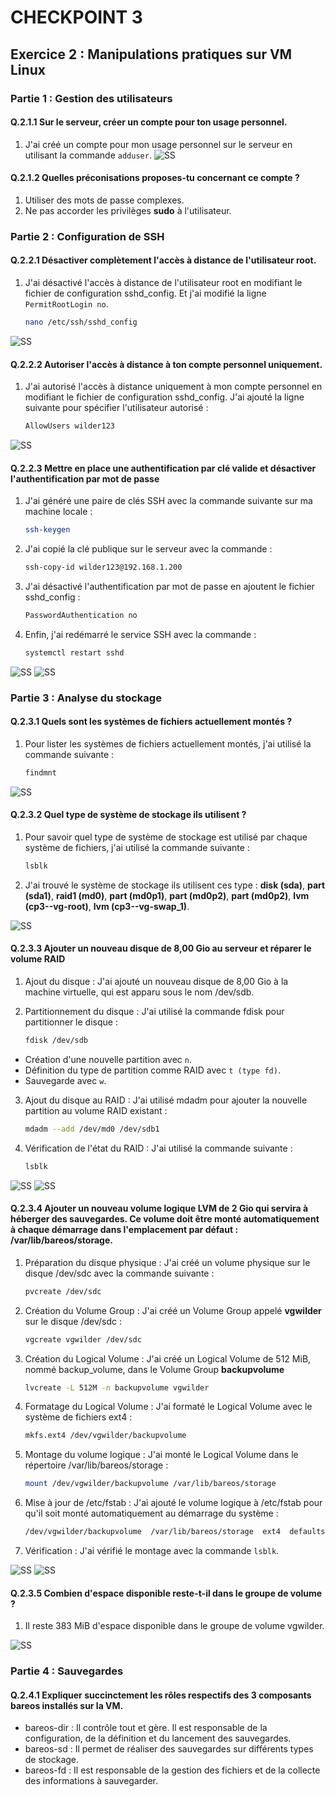 # CHECKPOINT 3

## Exercice 2 : Manipulations pratiques sur VM Linux

### Partie 1 : Gestion des utilisateurs

#### Q.2.1.1 Sur le serveur, créer un compte pour ton usage personnel.

1. J'ai créé un compte pour mon usage personnel sur le serveur en utilisant la commande `adduser`.
![SS](https://github.com/Sam-TSSR/Checkpoint_3/blob/8d007b8cee83ea9b3b6e308f4673f26c7f728770/Captures%20d'%C3%A9cran/Debian/Q.2.1.1.png)

#### Q.2.1.2 Quelles préconisations proposes-tu concernant ce compte ?

1. Utiliser des mots de passe complexes.
2. Ne pas accorder les privilèges **sudo** à l'utilisateur.

### Partie 2 : Configuration de SSH

#### Q.2.2.1 Désactiver complètement l'accès à distance de l'utilisateur root.

1. J'ai désactivé l'accès à distance de l'utilisateur root en modifiant le fichier de configuration sshd_config. Et j'ai modifié la ligne `PermitRootLogin no`.


    ```bash
    nano /etc/ssh/sshd_config

![SS](https://github.com/Sam-TSSR/Checkpoint_3/blob/8d007b8cee83ea9b3b6e308f4673f26c7f728770/Captures%20d'%C3%A9cran/Debian/Q.2.2.1.png)

#### Q.2.2.2 Autoriser l'accès à distance à ton compte personnel uniquement.

1. J'ai autorisé l'accès à distance uniquement à mon compte personnel en modifiant le fichier de configuration sshd_config. J'ai ajouté la ligne suivante pour spécifier l'utilisateur autorisé :

    ```bash
    AllowUsers wilder123

![SS](https://github.com/Sam-TSSR/Checkpoint_3/blob/8d007b8cee83ea9b3b6e308f4673f26c7f728770/Captures%20d'%C3%A9cran/Debian/Q.2.2.2.png)

#### Q.2.2.3 Mettre en place une authentification par clé valide et désactiver l'authentification par mot de passe

1. J'ai généré une paire de clés SSH avec la commande suivante sur ma machine locale :

    ```bash
    ssh-keygen

2. J'ai copié la clé publique sur le serveur avec la commande :

    ```bash
    ssh-copy-id wilder123@192.168.1.200

3. J'ai désactivé l'authentification par mot de passe en ajoutent le fichier sshd_config :

    ```bash
    PasswordAuthentication no

4. Enfin, j'ai redémarré le service SSH avec la commande :

    ```bash
    systemctl restart sshd


![SS](https://github.com/Sam-TSSR/Checkpoint_3/blob/8d007b8cee83ea9b3b6e308f4673f26c7f728770/Captures%20d'%C3%A9cran/Debian/Q.2.2.3%20-1.png)
![SS](https://github.com/Sam-TSSR/Checkpoint_3/blob/8d007b8cee83ea9b3b6e308f4673f26c7f728770/Captures%20d'%C3%A9cran/Debian/Q.2.2.3%20-2.png)

### Partie 3 : Analyse du stockage

#### Q.2.3.1 Quels sont les systèmes de fichiers actuellement montés ?

1. Pour lister les systèmes de fichiers actuellement montés, j'ai utilisé la commande suivante :

    ```bash
    findmnt

![SS](https://github.com/Sam-TSSR/Checkpoint_3/blob/8d007b8cee83ea9b3b6e308f4673f26c7f728770/Captures%20d'%C3%A9cran/Debian/Q.2.3.1.png)

#### Q.2.3.2 Quel type de système de stockage ils utilisent ?

1. Pour savoir quel type de système de stockage est utilisé par chaque système de fichiers, j'ai utilisé la commande suivante :

    ```bash
    lsblk

2. J'ai trouvé le système de stockage ils utilisent ces type : **disk (sda)**, **part (sda1)**, **raid1 (md0)**, **part (md0p1)**, **part (md0p2)**, **part (md0p2)**, **lvm (cp3--vg-root)**, **lvm (cp3--vg-swap_1)**.

![SS](https://github.com/Sam-TSSR/Checkpoint_3/blob/8d007b8cee83ea9b3b6e308f4673f26c7f728770/Captures%20d'%C3%A9cran/Debian/Q.2.3.2.png)

#### Q.2.3.3 Ajouter un nouveau disque de 8,00 Gio au serveur et réparer le volume RAID

1. Ajout du disque : J'ai ajouté un nouveau disque de 8,00 Gio à la machine virtuelle, qui est apparu sous le nom /dev/sdb.

2. Partitionnement du disque : J'ai utilisé la commande fdisk pour partitionner le disque :

    ```bash
    fdisk /dev/sdb

- Création d'une nouvelle partition avec `n`.
- Définition du type de partition comme RAID avec `t (type fd)`.
- Sauvegarde avec `w`.

3. Ajout du disque au RAID : J'ai utilisé mdadm pour ajouter la nouvelle partition au volume RAID existant :

    ```bash
    mdadm --add /dev/md0 /dev/sdb1

4. Vérification de l'état du RAID : J'ai utilisé la commande suivante :

    ```bash
    lsblk


![SS](https://github.com/Sam-TSSR/Checkpoint_3/blob/8d007b8cee83ea9b3b6e308f4673f26c7f728770/Captures%20d'%C3%A9cran/Debian/Q.2.3.3%20-1.png)
![SS](https://github.com/Sam-TSSR/Checkpoint_3/blob/8d007b8cee83ea9b3b6e308f4673f26c7f728770/Captures%20d'%C3%A9cran/Debian/Q.2.3.3%20-2.png)

#### Q.2.3.4 Ajouter un nouveau volume logique LVM de 2 Gio qui servira à héberger des sauvegardes. Ce volume doit être monté automatiquement à chaque démarrage dans l'emplacement par défaut : /var/lib/bareos/storage.

1. Préparation du disque physique : J'ai créé un volume physique sur le disque /dev/sdc avec la commande suivante :

    ```bash
    pvcreate /dev/sdc

2. Création du Volume Group : J'ai créé un Volume Group appelé **vgwilder** sur le disque /dev/sdc :

    ```bash
    vgcreate vgwilder /dev/sdc

3. Création du Logical Volume : J'ai créé un Logical Volume de 512 MiB, nommé backup_volume, dans le Volume Group **backupvolume**

    ```bash
    lvcreate -L 512M -n backupvolume vgwilder

4. Formatage du Logical Volume : J'ai formaté le Logical Volume avec le système de fichiers ext4 :

    ```bash
    mkfs.ext4 /dev/vgwilder/backupvolume

5. Montage du volume logique : J'ai monté le Logical Volume dans le répertoire /var/lib/bareos/storage :

    ```bash
    mount /dev/vgwilder/backupvolume /var/lib/bareos/storage

6. Mise à jour de /etc/fstab : J'ai ajouté le volume logique à /etc/fstab pour qu'il soit monté automatiquement au démarrage du système :

    ```bash
    /dev/vgwilder/backupvolume  /var/lib/bareos/storage  ext4  defaults  0  2

7. Vérification : J'ai vérifié le montage avec la commande `lsblk`.


![SS](https://github.com/Sam-TSSR/Checkpoint_3/blob/8d007b8cee83ea9b3b6e308f4673f26c7f728770/Captures%20d'%C3%A9cran/Debian/Q.2.3.4%20-1.png)
![SS](https://github.com/Sam-TSSR/Checkpoint_3/blob/8d007b8cee83ea9b3b6e308f4673f26c7f728770/Captures%20d'%C3%A9cran/Debian/Q.2.3.4%20-2.png)

#### Q.2.3.5 Combien d'espace disponible reste-t-il dans le groupe de volume ?

1. Il reste 383 MiB d'espace disponible dans le groupe de volume vgwilder.

![SS](https://github.com/Sam-TSSR/Checkpoint_3/blob/8d007b8cee83ea9b3b6e308f4673f26c7f728770/Captures%20d'%C3%A9cran/Debian/Q.2.3.5.png)

### Partie 4 : Sauvegardes

#### Q.2.4.1 Expliquer succinctement les rôles respectifs des 3 composants bareos installés sur la VM.

- bareos-dir : Il contrôle tout et gère. Il est responsable de la configuration, de la définition et du lancement des sauvegardes.
- bareos-sd : Il permet de réaliser des sauvegardes sur différents types de stockage.
- bareos-fd : Il est responsable de la gestion des fichiers et de la collecte des informations à sauvegarder.

